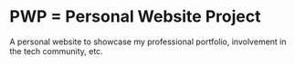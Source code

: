<h1 align="left">PWP = Personal Website Project</h1>

A personal website to showcase my professional portfolio, involvement in the tech community, etc.
